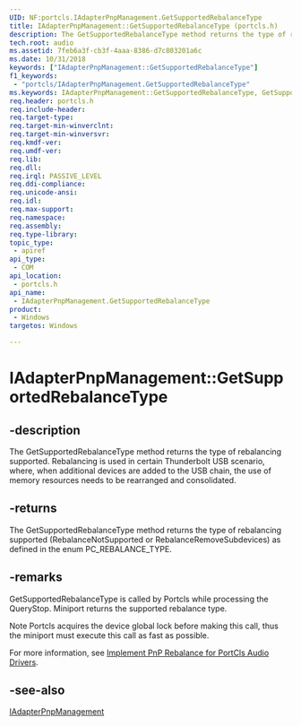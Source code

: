 ```yaml
---
UID: NF:portcls.IAdapterPnpManagement.GetSupportedRebalanceType
title: IAdapterPnpManagement::GetSupportedRebalanceType (portcls.h)
description: The GetSupportedRebalanceType method returns the type of rebalancing supported.
tech.root: audio
ms.assetid: 7feb6a3f-cb3f-4aaa-8386-d7c803201a6c
ms.date: 10/31/2018
keywords: ["IAdapterPnpManagement::GetSupportedRebalanceType"]
f1_keywords:
 - "portcls/IAdapterPnpManagement.GetSupportedRebalanceType"
ms.keywords: IAdapterPnpManagement::GetSupportedRebalanceType, GetSupportedRebalanceType, IAdapterPnpManagement.GetSupportedRebalanceType, IAdapterPnpManagement::GetSupportedRebalanceType, IAdapterPnpManagement.GetSupportedRebalanceType
req.header: portcls.h
req.include-header:
req.target-type:
req.target-min-winverclnt:
req.target-min-winversvr:
req.kmdf-ver:
req.umdf-ver:
req.lib:
req.dll:
req.irql: PASSIVE_LEVEL 
req.ddi-compliance:
req.unicode-ansi:
req.idl:
req.max-support:
req.namespace:
req.assembly:
req.type-library: 
topic_type: 
 - apiref
api_type: 
 - COM
api_location: 
 - portcls.h
api_name: 
 - IAdapterPnpManagement.GetSupportedRebalanceType
product: 
 - Windows
targetos: Windows

---
```


# IAdapterPnpManagement::GetSupportedRebalanceType


## -description

The GetSupportedRebalanceType method returns the type of rebalancing supported. Rebalancing is used in certain Thunderbolt USB scenario, where, when additional devices are added to the USB chain, the use of memory resources needs to be rearranged and consolidated.

## -returns
The GetSupportedRebalanceType method returns the type of rebalancing supported (RebalanceNotSupported or RebalanceRemoveSubdevices) as defined in the enum PC_REBALANCE_TYPE. 


## -remarks
GetSupportedRebalanceType is called by Portcls while processing the QueryStop. Miniport returns the supported rebalance type. 

Note  Portcls acquires the device global lock before making this call, thus the miniport must execute this call as fast as possible.
 
For more information, see [Implement PnP Rebalance for PortCls Audio Drivers](https://docs.microsoft.com/windows-hardware/drivers/audio/implement-pnp-rebalance-for-portcls-audio-drivers). 


## -see-also

[IAdapterPnpManagement](nn-portcls-iadapterpnpmanagement.md)
